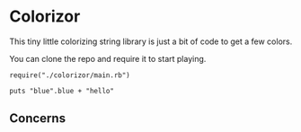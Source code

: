 # Colorizor

This tiny little colorizing string library is just a bit of code to get a few colors.

You can clone the repo and require it to start playing.


```
require("./colorizor/main.rb")

puts "blue".blue + "hello"
```

## Concerns

